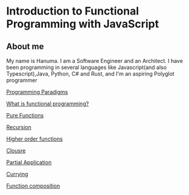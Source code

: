 # Introduction to Functional Programming with JavaScript

## About me

My name is Hanuma. I am a Software Engineer and an Architect. I have been
programming in several languages like Javascript(and also Typescript),Java,
Python, C# and Rust, and I'm an aspiring Polyglot programmer

[Programming Paradigms](./programming-paradigms/README.md)

[What is functional programming?](./functional-programming/README.md)

[Pure Functions](./pure%20functions/README.md)

[Recursion](./recursion/README.md)

[Higher order functions](./higher-order-functions/README.md)

[Clousre](./closure/README.md)

[Partial Application](./partial-application/README.md)

[Currying](./currying/README.md)

[Function composition](./function-composition/README.md)
